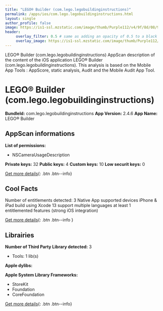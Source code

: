 ```yaml
---
title: "LEGO® Builder (com.lego.legobuildinginstructions)"
permalink: /apps/ios/com.lego.legobuildinginstructions.html
layout: single
author_profile: false
image: https://is1-ssl.mzstatic.com/image/thumb/Purple112/v4/9f/8d/08/9f8d0887-75aa-ce0b-78ed-9f114d7e903c/AppIcon-1x_U007emarketing-0-7-0-85-220.png/512x512bb.jpg
header: 
     overlay_filter: 0.5 # same as adding an opacity of 0.5 to a black background
     overlay_image: https://is1-ssl.mzstatic.com/image/thumb/Purple112/v4/9f/8d/08/9f8d0887-75aa-ce0b-78ed-9f114d7e903c/AppIcon-1x_U007emarketing-0-7-0-85-220.png/512x512bb.jpg
---
```

LEGO® Builder (com.lego.legobuildinginstructions) AppScan description of the content of the iOS application LEGO® Builder (com.lego.legobuildinginstructions). This analysis is based on the Mobile App Tools : AppScore, static analysis, Audit and the Mobile Audit App Tool.

# LEGO® Builder (com.lego.legobuildinginstructions)

**BundleId:** com.lego.legobuildinginstructions
**App Version:** 2.4.6
**App Name:** LEGO® Builder


## AppScan informations 

**List of permissions:** 
- NSCameraUsageDescription
  
  
**Private keys:** 32
**Public keys:** 4
**Custom keys:** 10
**Low securit keys:** 0
  
[Get more details](/pricing.html){: .btn .btn--info}

## Cool Facts

Number of entitlements detected: 3
Native App
supported devices iPhone & iPad
build using Xcode 13
support multiple languages
at least 1 entitlemented features (strong iOS integration)
  
[Get more details](/pricing.html){: .btn .btn--info }

## Librairies 
**Number of Third Party Library detected:** 3
- Tools: 1 lib(s)


**Apple dylibs:**


**Apple System Library Frameworks:**
- StoreKit
- Foundation
- CoreFoundation


  
[Get more details](/pricing.html){: .btn .btn--info}


